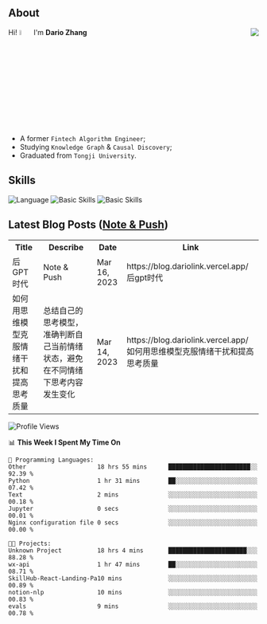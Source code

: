 ## About

<img align="right" src="https://github-readme-stats.vercel.app/api?username=dario-github&show_icons=true&bg_color=00000000&hide_title=true&hide_border=true&include_all_commits=true&count_private=true&theme=transparent" />

Hi! <img src="https://media.giphy.com/media/hvRJCLFzcasrR4ia7z/giphy.gif" width="5%"> I'm **Dario Zhang**

- A former `Fintech Algorithm Engineer`;
- Studying `Knowledge Graph` & `Causal Discovery`;
- Graduated from `Tongji University`.

## Skills

![Language](https://skillicons.dev/icons?i=py,matlab,pytorch,latex,regex,mysql,sqlite)
![Basic Skills](https://skillicons.dev/icons?i=bash,git,linux,md)
![Basic Skills](https://skillicons.dev/icons?i=vim,vscode,jupyterlab)

## Latest Blog Posts ([Note & Push](https://blog.dariolink.vercel.app/))

<table>
  <tr><th>Title</th><th>Describe</th><th>Date</th><th>Link</th></tr>
  <!-- BLOG-POST-LIST:START --><tr><td>后GPT时代</td><td>Note &amp; Push</td><td>Mar 16, 2023</td><td>https://blog.dariolink.vercel.app/后gpt时代</td></tr><tr><td>如何用思维模型克服情绪干扰和提高思考质量</td><td>总结自己的思考模型，准确判断自己当前情绪状态，避免在不同情绪下思考内容发生变化</td><td>Mar 14, 2023</td><td>https://blog.dariolink.vercel.app/如何用思维模型克服情绪干扰和提高思考质量</td></tr><!-- BLOG-POST-LIST:END -->
</table>

<!--START_SECTION:waka-->
![Profile Views](http://img.shields.io/badge/Profile%20Views-1-blue)

📊 **This Week I Spent My Time On** 

```text
💬 Programming Languages: 
Other                    18 hrs 55 mins      ███████████████████████░░   92.39 % 
Python                   1 hr 31 mins        ██░░░░░░░░░░░░░░░░░░░░░░░   07.42 % 
Text                     2 mins              ░░░░░░░░░░░░░░░░░░░░░░░░░   00.18 % 
Jupyter                  0 secs              ░░░░░░░░░░░░░░░░░░░░░░░░░   00.01 % 
Nginx configuration file 0 secs              ░░░░░░░░░░░░░░░░░░░░░░░░░   00.00 % 

🐱‍💻 Projects: 
Unknown Project          18 hrs 4 mins       ██████████████████████░░░   88.28 % 
wx-api                   1 hr 47 mins        ██░░░░░░░░░░░░░░░░░░░░░░░   08.71 % 
SkillHub-React-Landing-Pa10 mins             ░░░░░░░░░░░░░░░░░░░░░░░░░   00.89 % 
notion-nlp               10 mins             ░░░░░░░░░░░░░░░░░░░░░░░░░   00.83 % 
evals                    9 mins              ░░░░░░░░░░░░░░░░░░░░░░░░░   00.78 % 
```


<!--END_SECTION:waka-->
